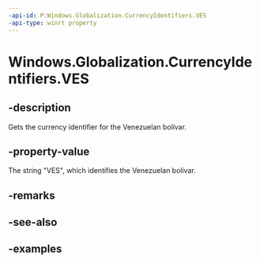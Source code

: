 ```yaml
---
-api-id: P:Windows.Globalization.CurrencyIdentifiers.VES
-api-type: winrt property
---
```


<!-- Property syntax.
public string VES { get; }
-->

# Windows.Globalization.CurrencyIdentifiers.VES

## -description
Gets the currency identifier for the Venezuelan bolívar.

## -property-value
The string "VES", which identifies the Venezuelan bolívar.

## -remarks

## -see-also

## -examples

